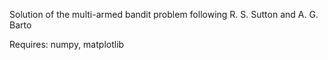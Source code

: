 Solution of the multi-armed bandit problem following R. S. Sutton and A. G. Barto

Requires: numpy, matplotlib
